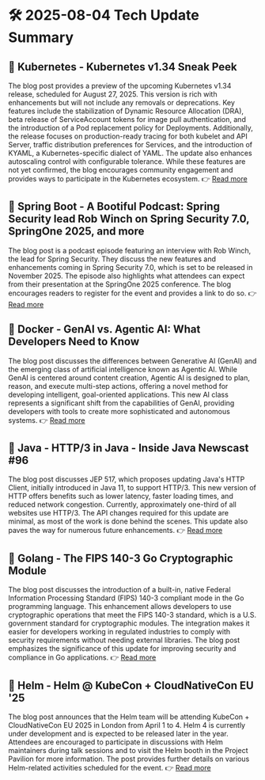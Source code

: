 # 🛠️ 2025-08-04 Tech Update Summary

## 🔹 Kubernetes - Kubernetes v1.34 Sneak Peek
The blog post provides a preview of the upcoming Kubernetes v1.34 release, scheduled for August 27, 2025. This version is rich with enhancements but will not include any removals or deprecations. Key features include the stabilization of Dynamic Resource Allocation (DRA), beta release of ServiceAccount tokens for image pull authentication, and the introduction of a Pod replacement policy for Deployments. Additionally, the release focuses on production-ready tracing for both kubelet and API Server, traffic distribution preferences for Services, and the introduction of KYAML, a Kubernetes-specific dialect of YAML. The update also enhances autoscaling control with configurable tolerance. While these features are not yet confirmed, the blog encourages community engagement and provides ways to participate in the Kubernetes ecosystem.
👉 [Read more](https://kubernetes.io/blog/2025/07/28/kubernetes-v1-34-sneak-peek/)

## 🔹 Spring Boot - A Bootiful Podcast: Spring Security lead Rob Winch on Spring Security 7.0, SpringOne 2025, and more
The blog post is a podcast episode featuring an interview with Rob Winch, the lead for Spring Security. They discuss the new features and enhancements coming in Spring Security 7.0, which is set to be released in November 2025. The episode also highlights what attendees can expect from their presentation at the SpringOne 2025 conference. The blog encourages readers to register for the event and provides a link to do so.
👉 [Read more](https://spring.io/blog/2025/07/31/a-bootiful-podcast-rob-winch)

## 🔹 Docker - GenAI vs. Agentic AI: What Developers Need to Know
The blog post discusses the differences between Generative AI (GenAI) and the emerging class of artificial intelligence known as Agentic AI. While GenAI is centered around content creation, Agentic AI is designed to plan, reason, and execute multi-step actions, offering a novel method for developing intelligent, goal-oriented applications. This new AI class represents a significant shift from the capabilities of GenAI, providing developers with tools to create more sophisticated and autonomous systems.
👉 [Read more](https://www.docker.com/blog/genai-vs-agentic-ai/)

## 🔹 Java - HTTP/3 in Java - Inside Java Newscast #96
The blog post discusses JEP 517, which proposes updating Java's HTTP Client, initially introduced in Java 11, to support HTTP/3. This new version of HTTP offers benefits such as lower latency, faster loading times, and reduced network congestion. Currently, approximately one-third of all websites use HTTP/3. The API changes required for this update are minimal, as most of the work is done behind the scenes. This update also paves the way for numerous future enhancements.
👉 [Read more](https://inside.java/2025/07/31/newscast-96/)

## 🔹 Golang - The FIPS 140-3 Go Cryptographic Module
The blog post discusses the introduction of a built-in, native Federal Information Processing Standard (FIPS) 140-3 compliant mode in the Go programming language. This enhancement allows developers to use cryptographic operations that meet the FIPS 140-3 standard, which is a U.S. government standard for cryptographic modules. The integration makes it easier for developers working in regulated industries to comply with security requirements without needing external libraries. The blog post emphasizes the significance of this update for improving security and compliance in Go applications.
👉 [Read more](https://go.dev/blog/fips140)

## 🔹 Helm - Helm @ KubeCon + CloudNativeCon EU '25
The blog post announces that the Helm team will be attending KubeCon + CloudNativeCon EU 2025 in London from April 1 to 4. Helm 4 is currently under development and is expected to be released later in the year. Attendees are encouraged to participate in discussions with Helm maintainers during talk sessions and to visit the Helm booth in the Project Pavilion for more information. The post provides further details on various Helm-related activities scheduled for the event.
👉 [Read more](https://helm.sh/blog/helm-at-kubecon-eu-25/)


